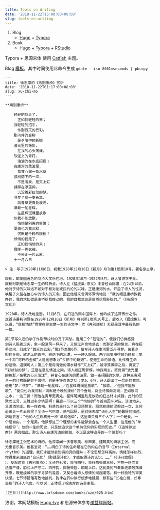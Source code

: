 ```yaml
---
title: Tools on Writing
date: '2018-11-22T15:08:00+08:00'
slug: tools-on-writing
---
```


1. Blog
   - [Hugo](https://gohugo.io/) + [Typora](https://typora.io/)
2. Book
   - [Hugo](https://gohugo.io/) + [Typora](https://typora.io/) + [RStudio](https://www.rstudio.com/)

Typora + 思源宋体 使用 [Catfish](https://theme.typora.io/theme/Catfish/) 主题。

Blog [模板](/posts/xu-zhi-mo/)，其中时间使用此命令生成 `gdate --iso-8601=seconds | pbcopy`

```
---
title: 徐志摩的《再别康桥》赏析
date: '2018-11-22T01:17:00+08:00'
slug: xu-zhi-mo
---

**再别康桥**

    轻轻的我走了，
    　正如我轻轻的来；
    我轻轻的招手，
    　作别西天的云彩。
    那河畔的金柳
    　是夕阳中的新娘
    波光里的艳影，
    　在我的心头荡漾。
    软泥上的青荇，
    　油油的在水底招摇；
    在康河的柔波里，
    　我甘心做一条水草
    那树荫下的一潭，
    　不是清泉，是天上虹
    揉碎在浮藻间，
    　沉淀着彩虹似的梦。
    寻梦？撑一支长篙，
    　向青草更青处漫溯，
    满载一船星辉，
    　在星辉斑斓里放歌
    但我不能放歌，
    　悄悄是别离的笙箫；
    夏虫也为我沉默，
    　沉默是今晚的康桥！
    悄悄的我走了，
    　正如我悄悄的来；
    我挥一挥衣袖，
    　不带走一片云彩。
    十一月六日    　　

> 注：写于1928年11月6日，初载1928年12月10日《新月》月刊第1卷第10号，署名徐志摩。

康桥，即英国著名的剑桥大学所在地。1920年10月—1922年8月，诗人曾游学于此。
康桥时期是徐志摩一生的转折点。诗人在《猛虎集·序文》中曾经自陈道：在24岁以前，
他对于诗的兴味远不如对于相对论或民约论的兴味。正是康河的水，开启了诗人的性灵，
唤醒了久蜇在他心中的诗人的天命。因此他后来曾满怀深情地说：“我的眼是康桥教我
睁的，我的求知欲是康桥给我拨动的，我的自我意识是康桥给我胚胎的。”（《吸烟与
文化》）

1928年，诗人故地重游。11月6日，在归途的南中国海上，他吟成了这首传世之作。
这首诗最初刊登在1928年12月10日《新月》月刊第1卷第10号上，后收入《猛虎集》。可
以说，“康桥情结”贯穿在徐志摩一生的诗文中；而《再别康桥》无疑是其中最有名的
一篇。

第1节写久违的学子作别母校时的万千离愁。连用三个“轻轻的”，使我们仿佛感受
到诗人踮着足尖，象一股清风一样来了，又悄无声息地荡去；而那至深的情丝，竟在招
手之间，幻成了“西天的云彩。”第2节至第6节，描写诗人在康河里泛舟寻梦。披着夕
照的金柳，软泥上的青荇，树荫下的水潭，一一映入眼底。两个暗喻用得颇为精到：第
一个将“河畔的金柳”大胆地想象为“夕阳中的新娘”，使无生命的景语，化作有生命
的活物，温润可人；第二个是将清澈的潭水疑作“天上虹”，被浮藻揉碎之后，竟变了
“彩虹似的梦”。正是在意乱情迷之间，诗人如庄周梦蝶，物我两志，直觉得“波光里
的艳影／在我的心头荡漾”，并甘心在康河的柔波里，做一条招摇的水草。这种主客观
合一的佳构既是妙手偶得，也是千锤百炼之功；第5、6节，诗人翻出了一层新的意境。
借用“梦／寻梦”，“满载一船星辉，／在星辉斑斓里放歌”，“放歌，／但我不能放
歌”，“夏虫也为我沉默／沉默是今晚的康桥”四个叠句，将全诗推向高潮，正如康河
之水，一波三折！而他在青草更青处，星辉斑斓里跣足放歌的狂态终未成就，此时的沉
默而无言，又胜过多少情语啊！最后一节以三个“悄悄的”与首阙回环对应。潇洒地来，
又潇洒地走。挥一挥衣袖，抖落的是什么？已毋须赘言。既然在康桥涅槃过一次，又何
必带走一片云彩呢？全诗一气呵成，荡气回肠，是对徐志摩“诗化人生”的最好的描述。
胡适尝言：“他的人生观真是一种‘单纯信仰’，这里面只有三个大字：一个是爱，一
个是自由，一个是美。他梦想这三个理想的条件能够会合在一个人生里，这是他的‘单
纯信仰’。他的一生的历史，只是他追求这个单纯信仰的实现的历史。”（《追悼徐志
摩》）果真如此，那么诗人在康河边的徘徊，不正是这种追寻的一个缩影吗？

徐志摩是主张艺术的诗的。他深崇闻一多音乐美、绘画美、建筑美的诗学主张，而
尤重音乐美。他甚至说：“……明白了诗的生命是在它的内在的音节（Internal　
rhythm）的道理，我们才能领会到诗的真的趣味；不论思想怎样高尚，情绪怎样热烈，
你得拿来澈底的‘音乐化’（那就是诗化），才能取得诗的认识，……”（《诗刊放假》
）。反观这首《再别康桥》：全诗共七节，每节四行，每行两顿或三顿，不拘一格而又
法度严谨，韵式上严守二、四押韵，抑扬顿挫，朗朗上口。这优美的节奏象涟漪般荡漾
开来，既是虔诚的学子寻梦的跫音，又契合着诗人感情的潮起潮落，有一种独特的审美
快感。七节诗错落有致地排列，韵律在其中徐行缓步地铺展，颇有些“长袍白面，郊寒
岛瘦”的诗人气度。可以说，正体现了徐志摩的诗美主张。

[（王川）](http://www.artsdome.com/books/xzm/025.htm)
```

致谢。本网站模板 [Hugo-Ivy](https://github.com/yihui/hugo-ivy) 和思源宋体参考[谢益辉网站](https://yihui.name/cn/about/)。
